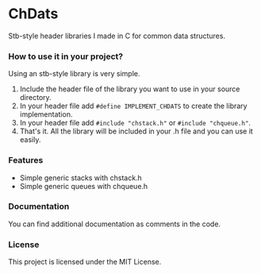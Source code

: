 # ChDats
Stb-style header libraries I made in C for common data structures.  
### How to use it in your project?
Using an stb-style library is very simple.  
1. Include the header file of the library you want to use in your source directory.  
2. In your header file add `#define IMPLEMENT_CHDATS` to create the library implementation.  
3. In your header file add `#include "chstack.h"` or `#include "chqueue.h"`.  
4. That's it. All the library will be included in your .h file and you can use it easily.  
### Features
- Simple generic stacks with chstack.h  
- Simple generic queues with chqueue.h  
### Documentation
You can find additional documentation as comments in the code.  
### License  
This project is licensed under the MIT License.  
